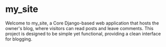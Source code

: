 <h1>my_site</h1>


Welcome to my_site, a Core Django-based web application that hosts the owner's blog, where visitors can read posts and leave comments. This project is designed to be simple yet functional, providing a clean interface for blogging.
